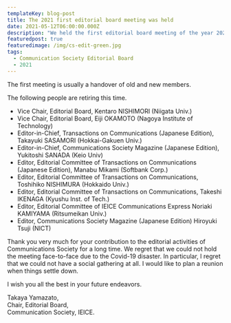 ```yaml
---
templateKey: blog-post
title: The 2021 first editorial board meeting was held
date: 2021-05-12T06:00:00.000Z
description: "We held the first editorial board meeting of the year 2021 on May 12. "
featuredpost: true
featuredimage: /img/cs-edit-green.jpg
tags:
  - Communication Society Editorial Board
  - 2021
---
```


The first meeting is usually a handover of old and new members.

The following people are retiring this time.

- Vice Chair, Editorial Board, Kentaro NISHIMORI (Niigata Univ.)
- Vice Chair, Editorial Board, Eiji OKAMOTO (Nagoya Institute of Technology)
- Editor-in-Chief, Transactions on Communications (Japanese Edition), Takayuki SASAMORI (Hokkai-Gakuen Univ.)
- Editor-in-Chief, Communications Society Magazine (Japanese Edition), Yukitoshi SANADA (Keio Univ)
- Editor, Editorial Committee of Transactions on Communications (Japanese Edition), Manabu Mikami (Softbank Corp.)
- Editor, Editorial Committee of Transactions on Communications, Toshihiko NISHIMURA (Hokkaido Univ.)
- Editor, Editorial Committee of Transactions on Communications, Takeshi IKENAGA (Kyushu Inst. of Tech.)
- Editor, Editorial Committee of IEICE Communications Express Noriaki KAMIYAMA (Ritsumeikan Univ.)
- Editor, Communications Society Magazine (Japanese Edition) Hiroyuki Tsuji (NICT)

Thank you very much for your contribution to the editorial activities of Communications Society for a long time.
We regret that we could not hold the meeting face-to-face due to the Covid-19 disaster. In particular, I regret that we could not have a social gathering at all.
I would like to plan a reunion when things settle down.

I wish you all the best in your future endeavors.

Takaya Yamazato, <br>
Chair, Editorial Board, <br>
Communication Society, IEICE.
